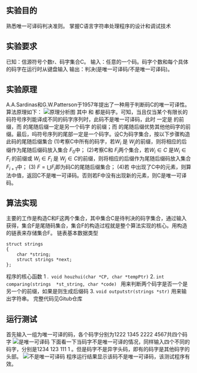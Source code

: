 <script type="text/javascript" src="http://cdn.mathjax.org/mathjax/latest/MathJax.js?config=default"> </script>
## 实验目的
熟悉唯一可译码判决准则。
掌握C语言字符串处理程序的设计和调试技术
## 实验要求
已知：信源符号个数r、码字集合C。
输入：任意的一个码。码字个数和每个具体的码字在运行时从键盘输入
输出：判决(是唯一可译码/不是唯一可译码)。

## 实验原理
A.A.Sardinas和G.W.Patterson于1957年提出了一种用于判断码C的唯一可译性。算法原理如下：
![原理分析图](http://or6i73qhr.bkt.clouddn.com/InfomationTheory/Fourth/AB.png)
其中 和  都是码字。可知，当且仅当某个有限长的码符号序列能译成不同的码字序列时，此码不是唯一可译码，此时 一定是 的前缀，而 的尾随后缀一定是另一个码字 的前缀；而 的尾随后缀优势其他他码字的前缀。最后，吗符号序列的尾部一定是一个码字。设C为码字集合，按以下步骤构造此码的尾随后缀集合 
(1)考察C中所有的码字，若$W_i$ 是 $W_j$的前缀，则将相应的后缀作为尾随后缀码放入集合 $F_0$中；
(2)考察C和 $F_i$两个集合，若$W_i \in C$ 是$W_i \in F_i$ 的前缀或 $W_i \in F_i$ 是 $W_j \in C$的前缀，则将相应的后缀作为尾随后缀码放入集合 $F_{i+1}$中；
(3) $F=\bigcup F_i$即为码C的尾随后缀集合；
(4)若 中出现了C中的元素，则算法中值，返回C不是唯一可译码。否则若F中没有出现新的元素，则C是唯一可译码。
## 算法实现
主要的工作是构造C和F这两个集合，其中集合C是待判决的码字集合，通过输入获得，集合F是尾随码集合，集合F的构造过程就是整个算法实现的核心。用构造的链表来存储集合F。
链表基本数据类型
```
struct strings
{
    char *string;
    struct strings *next;
};
```
程序的核心函数
1 .` void houzhui(char *CP, char *tempPtr)`
2. `int comparing(strings  *st_string, char *code) `
用来判断两个码字是否一个是另一个的前缀，如果是则生成后缀码
3. `void outputstr(strings *str)`
用来输出字符串。
完整代码见Gitub仓库
[](git)
## 运行测试
首先输入一组为唯一可译的码，各个码字分别为1222 1345 2222 4567共四个码字
![是唯一可译码](http://or6i73qhr.bkt.clouddn.com/InfomationTheory/Fourth/yes.PNG)
下面看一下当码字不是唯一可译的情况，同样输入四个不同的码字，分别是1234  123  111  1 。但是码字不是异字头码，即有的码字是其他码字的头部。
![不是唯一可译码](http://or6i73qhr.bkt.clouddn.com/InfomationTheory/Fourth/no.PNG)
程序运行结果显示该码不是唯一可译码，该测试程序有效。
